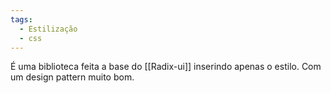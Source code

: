```yaml
---
tags:
  - Estilização
  - css
---
```

 É uma biblioteca feita a base do [[Radix-ui]] inserindo apenas o estilo. Com um design pattern muito bom.
 